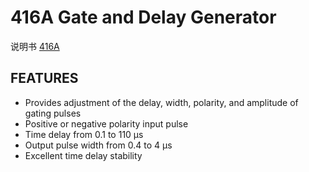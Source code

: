 <!-- 416A.md --- 
;; 
;; Description: 
;; Author: Hongyi Wu(吴鸿毅)
;; Email: wuhongyi@qq.com 
;; Created: 四 6月  1 14:23:45 2017 (+0800)
;; Last-Updated: 四 6月  1 14:25:21 2017 (+0800)
;;           By: Hongyi Wu(吴鸿毅)
;;     Update #: 1
;; URL: http://wuhongyi.cn -->

# 416A  Gate and Delay Generator

说明书 [416A](/pdf/ElectronicsModules/ORTEC/416A.pdf)


## FEATURES

- Provides adjustment of the delay, width, polarity, and amplitude of gating pulses
- Positive or negative polarity input pulse
- Time delay from 0.1 to 110 μs
- Output pulse width from 0.4 to 4 μs
- Excellent time delay stability




<!-- 416A.md ends here -->
